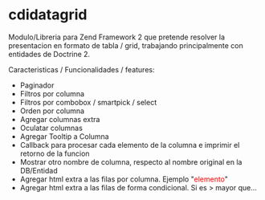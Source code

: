 cdidatagrid
==========


Modulo/Libreria para Zend Framework 2 que pretende resolver la presentacion en formato de tabla / grid, 
trabajando principalmente con entidades de Doctrine 2.

Caracteristicas / Funcionalidades / features:
- Paginador
- Filtros por columna
- Filtros por combobox / smartpick / select
- Orden por columna
- Agregar columnas extra
- Oculatar columnas
- Agregar Tooltip a Columna
- Callback para procesar cada elemento de la columna e imprimir el retorno de la funcion
- Mostrar otro nombre de columna, respecto al nombre original en la DB/Entidad
- Agregar html extra a las filas por columna. Ejemplo "<span style="color:red">elemento</span>"
- Agregar html extra a las filas de forma condicional. Si es > mayor que...
